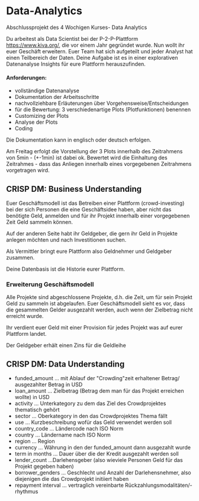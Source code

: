 # Data-Analytics
Abschlussprojekt des 4 Wochigen Kurses- Data Analytics


Du arbeitest als Data Scientist bei der P-2-P-Plattform https://www.kiva.org/, die vor einem Jahr gegründet wurde. Nun wollt ihr euer Geschäft erweitern. Euer Team hat sich aufgeteilt und jeder Analyst hat einen Teilbereich der Daten. Deine Aufgabe ist es in einer explorativen Datenanalyse Insights für eure Plattform herauszufinden.

#### Anforderungen:
* vollständige Datenanalyse
* Dokumentation der Arbeitsschritte
* nachvollziehbare Erläuterungen über Vorgehensweise/Entscheidungen
* für die Bewertung: 3 verschiedenartige Plots (Plotfunktionen) benennen
* Customizing der Plots
* Analyse der Plots
* Coding

Die Dokumentation kann in englisch oder deutsch erfolgen.

Am Freitag erfolgt die Vorstellung der 3 Plots innerhalb des Zeitrahmens von 5min - (+-1min) ist dabei ok. Bewertet wird die Einhaltung des Zeitrahmes - dass das Anliegen innerhalb eines vorgegebenen Zeitrahmens vorgetragen wird.

## CRISP DM: Business Understanding
Euer Geschäftsmodell ist das Betreiben einer Plattform (crowd-investing) bei der sich Personen die eine Geschäftsidee haben, aber nicht das benötigte Geld, anmelden und für ihr Projekt innerhalb einer vorgegebenen Zeit Geld sammeln können.

Auf der anderen Seite habt ihr Geldgeber, die gern ihr Geld in Projekte anlegen möchten und nach Investitionen suchen.

Als Vermittler bringt eure Plattform also Geldnehmer und Geldgeber zusammen.

Deine Datenbasis ist die Historie eurer Plattform.

### Erweiterung Geschäftsmodell

Alle Projekte sind abgeschlossene Projekte, d.h. die Zeit, um für sein Projekt Geld zu sammeln ist abgelaufen. Euer Geschäftsmodell sieht es vor, dass die gesammelten Gelder ausgezahlt werden, auch wenn der Zielbetrag nicht erreicht wurde.

Ihr verdient euer Geld mit einer Provision für jedes Projekt was auf eurer Plattform landet.

Der Geldgeber erhält einen Zins für die Geldleihe

## CRISP DM: Data Understanding

* funded_amount ... mit Ablauf der "Crowding"zeit erhaltener Betrag/ ausgezahlter Betrag in USD
* loan_amount ... Zielbetrag (Betrag dem man für das Projekt erreichen wollte) in USD
* activity ... Unterkategory zu dem das Ziel des Crowdprojektes thematisch gehört
* sector ... Oberkategory in den das Crowdprojektes Thema fällt
* use ... Kurzbeschreibung wofür das Geld verwendet werden soll
* country_code ... Ländercode nach ISO Norm
* country ... Ländername nach ISO Norm
* region ... Region
* currency ... Währung in den der funded_amount dann ausgezahlt wurde
* term in months ... Dauer über die der Kredit ausgezahlt werden soll
* lender_count ...Darlehensgeber (also wieviele Personen Geld für das Projekt gegeben haben)
* borrower_genders ... Geschlecht und Anzahl der Darlehensnehmer, also diejenigen die das Crowdprojekt initiiert haben       
* repayment interval ... vertraglich vereinbarte Rückzahlungsmodalitäten/-rhythmus
